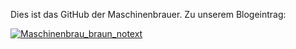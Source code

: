 Dies ist das GitHub der Maschinenbrauer. Zu unserem Blogeintrag: 

[![Maschinenbrau_braun_notext](https://github.com/Siliasdotorg/Maschinenbrau/assets/166487298/e7ceaf45-13fa-4167-89e3-d4648f3bae0d)](https://de.wikipedia.org/wiki/Moin)


